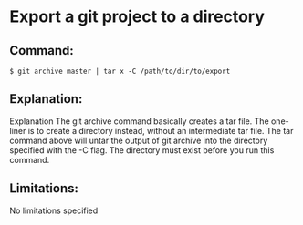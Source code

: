 # Export a git project to a directory

## Command:
```
$ git archive master | tar x -C /path/to/dir/to/export
```

## Explanation:
Explanation
The git archive command basically creates a tar file. The one-liner is to create a directory instead, without an intermediate tar file. 
The tar command above will untar the output of git archive into the directory specified with the -C flag. The directory must exist before you run this command.

## Limitations:
No limitations specified

